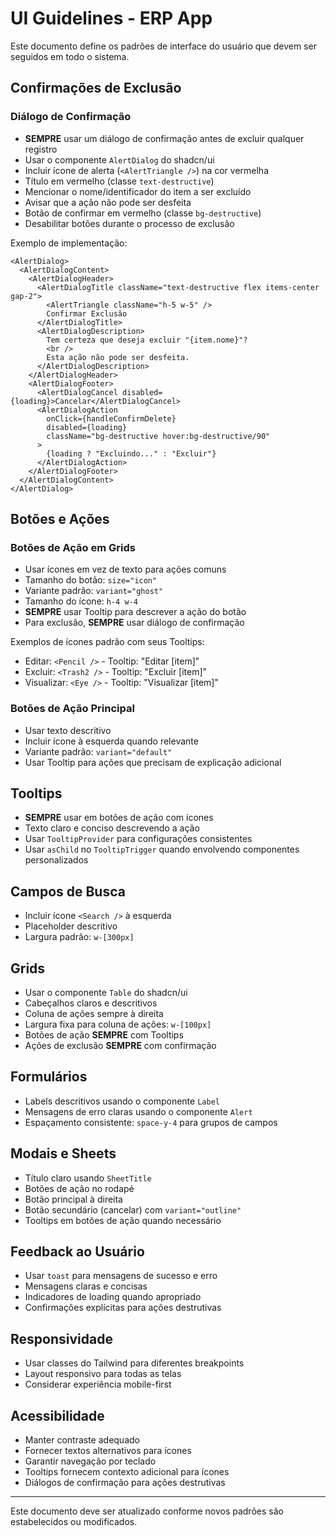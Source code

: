 # UI Guidelines - ERP App

Este documento define os padrões de interface do usuário que devem ser seguidos em todo o sistema.

## Confirmações de Exclusão

### Diálogo de Confirmação
- **SEMPRE** usar um diálogo de confirmação antes de excluir qualquer registro
- Usar o componente `AlertDialog` do shadcn/ui
- Incluir ícone de alerta (`<AlertTriangle />`) na cor vermelha
- Título em vermelho (classe `text-destructive`)
- Mencionar o nome/identificador do item a ser excluído
- Avisar que a ação não pode ser desfeita
- Botão de confirmar em vermelho (classe `bg-destructive`)
- Desabilitar botões durante o processo de exclusão

Exemplo de implementação:
```tsx
<AlertDialog>
  <AlertDialogContent>
    <AlertDialogHeader>
      <AlertDialogTitle className="text-destructive flex items-center gap-2">
        <AlertTriangle className="h-5 w-5" />
        Confirmar Exclusão
      </AlertDialogTitle>
      <AlertDialogDescription>
        Tem certeza que deseja excluir "{item.nome}"?
        <br />
        Esta ação não pode ser desfeita.
      </AlertDialogDescription>
    </AlertDialogHeader>
    <AlertDialogFooter>
      <AlertDialogCancel disabled={loading}>Cancelar</AlertDialogCancel>
      <AlertDialogAction
        onClick={handleConfirmDelete}
        disabled={loading}
        className="bg-destructive hover:bg-destructive/90"
      >
        {loading ? "Excluindo..." : "Excluir"}
      </AlertDialogAction>
    </AlertDialogFooter>
  </AlertDialogContent>
</AlertDialog>
```

## Botões e Ações

### Botões de Ação em Grids
- Usar ícones em vez de texto para ações comuns
- Tamanho do botão: `size="icon"`
- Variante padrão: `variant="ghost"`
- Tamanho do ícone: `h-4 w-4`
- **SEMPRE** usar Tooltip para descrever a ação do botão
- Para exclusão, **SEMPRE** usar diálogo de confirmação

Exemplos de ícones padrão com seus Tooltips:
- Editar: `<Pencil />` - Tooltip: "Editar [item]"
- Excluir: `<Trash2 />` - Tooltip: "Excluir [item]"
- Visualizar: `<Eye />` - Tooltip: "Visualizar [item]"

### Botões de Ação Principal
- Usar texto descritivo
- Incluir ícone à esquerda quando relevante
- Variante padrão: `variant="default"`
- Usar Tooltip para ações que precisam de explicação adicional

## Tooltips
- **SEMPRE** usar em botões de ação com ícones
- Texto claro e conciso descrevendo a ação
- Usar `TooltipProvider` para configurações consistentes
- Usar `asChild` no `TooltipTrigger` quando envolvendo componentes personalizados

## Campos de Busca
- Incluir ícone `<Search />` à esquerda
- Placeholder descritivo
- Largura padrão: `w-[300px]`

## Grids
- Usar o componente `Table` do shadcn/ui
- Cabeçalhos claros e descritivos
- Coluna de ações sempre à direita
- Largura fixa para coluna de ações: `w-[100px]`
- Botões de ação **SEMPRE** com Tooltips
- Ações de exclusão **SEMPRE** com confirmação

## Formulários
- Labels descritivos usando o componente `Label`
- Mensagens de erro claras usando o componente `Alert`
- Espaçamento consistente: `space-y-4` para grupos de campos

## Modais e Sheets
- Título claro usando `SheetTitle`
- Botões de ação no rodapé
- Botão principal à direita
- Botão secundário (cancelar) com `variant="outline"`
- Tooltips em botões de ação quando necessário

## Feedback ao Usuário
- Usar `toast` para mensagens de sucesso e erro
- Mensagens claras e concisas
- Indicadores de loading quando apropriado
- Confirmações explícitas para ações destrutivas

## Responsividade
- Usar classes do Tailwind para diferentes breakpoints
- Layout responsivo para todas as telas
- Considerar experiência mobile-first

## Acessibilidade
- Manter contraste adequado
- Fornecer textos alternativos para ícones
- Garantir navegação por teclado
- Tooltips fornecem contexto adicional para ícones
- Diálogos de confirmação para ações destrutivas

---

Este documento deve ser atualizado conforme novos padrões são estabelecidos ou modificados.
